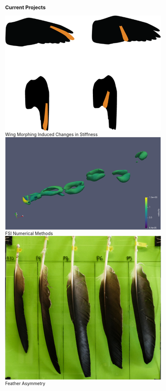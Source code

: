 <html>
<head>
<meta name="viewport" content="width=device-width, initial-scale=1">
<style>
  
* {
  box-sizing: border-box;
}

.column {
  float: left;
  width: 33.33%;
  padding: 0px;
}

/* Clearfix (clear floats) */
.row::after {
  content: "";
  clear: both;
  display: table;
}

.container {
  position: relative;
  width: 50%;
}

.image {
  display: block;
  width: 100%;
  height: auto;
}

.overlay {
  position: absolute;
  top: 0;
  bottom: 0;
  left: 0;
  right: 0;
  height: 100%;
  width: 100%;
  opacity: 0;
  transition: .5s ease;
  background-color: #2AAD95;
}

.container:hover .overlay {
  opacity: 1;
}

.text {
  color: white;
  font-size: 20px;
  position: absolute;
  top: 50%;
  left: 50%;
  -webkit-transform: translate(-50%, -50%);
  -ms-transform: translate(-50%, -50%);
  transform: translate(-50%, -50%);
  text-align: center;
}
</style>
</head>
<body>

<h3>Current Projects</h3>

<div class="row">
  <div class="column">
    <div class="container">
      <img src="/images/ffint.png" alt="ffint" class="image">
      <div class="overlay">
        <div class="text">Wing Morphing Induced Changes in Stiffness</div>
      </div>
    </div>
  </div>
  <div class="column">
    <div class="container">
      <img src="/images/Q criterion.png" alt="cfd" class="image">
      <div class="overlay">
        <div class="text">FSI Numerical Methods</div>
      </div>
    </div>
  </div>
  <div class="column">
    <div class="container">
      <img src="/images/feathers.JPG" alt="momocs" class="image">
      <div class="overlay">
        <div class="text">Feather Asymmetry</div>
      </div>
    </div>
  </div>
</div>

</body>
</html>
